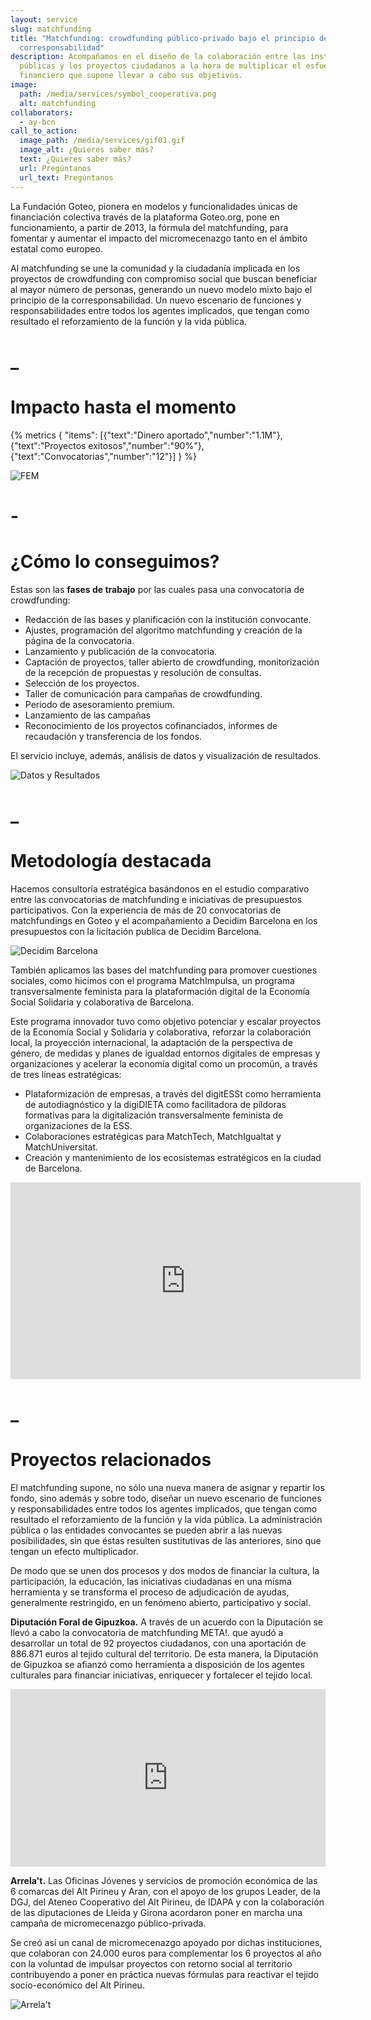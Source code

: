 ```yaml
---
layout: service
slug: matchfunding
title: "Matchfunding: crowdfunding público-privado bajo el principio de
  corresponsabilidad"
description: Acompañamos en el diseño de la colaboración entre las instituciones
  públicas y los proyectos ciudadanos a la hora de multiplicar el esfuerzo
  financiero que supone llevar a cabo sus objetivos.
image:
  path: /media/services/symbol_cooperativa.png
  alt: matchfunding
collaborators:
  - ay-bcn
call_to_action:
  image_path: /media/services/gif01.gif
  image_alt: ¿Quieres saber más?
  text: ¿Quieres saber más?
  url: Pregúntanos
  url_text: Pregúntanos
---
```

La Fundación Goteo, pionera en modelos y funcionalidades únicas de financiación colectiva través de la plataforma Goteo.org, pone en funcionamiento, a partir de 2013, la fórmula del matchfunding, para fomentar y aumentar el impacto del micromecenazgo tanto en el ámbito estatal como europeo.

Al matchfunding se une la comunidad y la ciudadanía implicada en los proyectos de crowdfunding con compromiso social que buscan beneficiar al mayor número de personas, generando un nuevo modelo mixto bajo el principio de la corresponsabilidad. Un nuevo escenario de funciones y responsabilidades entre todos los agentes implicados, que tengan como resultado el reforzamiento de la función y la vida pública.

# _

# Impacto hasta el momento

{% metrics { "items": [{"text":"Dinero aportado","number":"1.1M"},{"text":"Proyectos exitosos","number":"90%"},{"text":"Convocatorias","number":"12"}] } %}

![FEM](/media/captura-de-pantalla-2024-12-13-a-las-15.59.08.png "FEM")

# \-

# ¿Cómo lo conseguimos?

Estas son las **fases de trabajo** por las cuales pasa una convocatoria de crowdfunding:

* Redacción de las bases y planificación con la institución convocante.
* Ajustes, programación del algoritmo matchfunding y creación de la página de la convocatoria.
* Lanzamiento y publicación de la convocatoria.
* Captación de proyectos, taller abierto de crowdfunding, monitorización de la recepción de propuestas y resolución de consultas.
* Selección de los proyectos.
* Taller de comunicación para campañas de crowdfunding.
* Periodo de asesoramiento premium.
* Lanzamiento de las campañas
* Reconocimiento de los proyectos cofinanciados, informes de recaudación y transferencia de los fondos.

El servicio incluye, además, análisis de datos y visualización de resultados.

![Datos y Resultados](/media/captura-de-pantalla-2024-12-13-a-las-16.47.32.png "Datos y Resultados")

# _

# Metodología destacada

Hacemos consultoría estratégica basándonos en el estudio comparativo entre las convocatorias de matchfunding e iniciativas de presupuestos participativos. Con la experiencia de más de 20 convocatorias de matchfundings en Goteo y el acompañamiento a Decidim Barcelona en los presupuestos con la licitación publica de Decidim Barcelona. 

![Decidim Barcelona](/media/captura-de-pantalla-2024-12-13-a-las-16.28.55.png "Decidim Barcelona")

También aplicamos las bases del matchfunding para promover cuestiones sociales, como hicimos con el programa MatchImpulsa, un programa transversalmente feminista para la plataformación digital de la Economía Social Solidaria y colaborativa de Barcelona.

Este programa innovador tuvo como objetivo potenciar y escalar proyectos de la Economía Social y Solidaria y colaborativa, reforzar la colaboración local, la proyección internacional, la adaptación de la perspectiva de género, de medidas y planes de igualdad entornos digitales de empresas y organizaciones y acelerar la economía digital como un procomún, a través de tres líneas estratégicas:

* Plataformización de empresas, a través del digitESSt como herramienta de autodiagnóstico y la digiDIETA como facilitadora de píldoras formativas para la digitalización transversalmente feminista de organizaciones de la ESS.  
* Colaboraciones estratégicas para MatchTech, MatchIgualtat y MatchUniversitat.
*  Creación y mantenimiento de los ecosistemas estratégicos en la ciudad de Barcelona.

<iframe width="560" height="315" src="https://www.youtube.com/embed/d7VtXzd7O54?si=5HbmUYRHJtYoLaJ1" title="YouTube video player" frameborder="0" allow="accelerometer; autoplay; clipboard-write; encrypted-media; gyroscope; picture-in-picture; web-share" referrerpolicy="strict-origin-when-cross-origin" allowfullscreen></iframe>

# _

# Proyectos relacionados

El matchfunding supone, no sólo una nueva manera de asignar y repartir los fondo, sino además y sobre todo, diseñar un nuevo escenario de funciones y responsabilidades entre todos los agentes implicados, que tengan como resultado el reforzamiento de la función y la vida pública. La administración pública o las entidades convocantes se pueden abrir a las nuevas posibilidades, sin que éstas resulten sustitutivas de las anteriores, sino que tengan un efecto multiplicador.

De modo que se unen dos procesos y dos modos de financiar la cultura, la participación, la educación, las iniciativas ciudadanas en una misma herramienta y se transforma el proceso de adjudicación de ayudas, generalmente restringido, en un fenómeno abierto, participativo y social.

**Diputación Foral de Gipuzkoa.** A través de un acuerdo con la Diputación se llevó a cabo la convocatoria de matchfunding META!. que ayudó a desarrollar un total de 92 proyectos ciudadanos, con una aportación de 886.871 euros al tejido cultural del territorio. De esta manera, la Diputación de Gipuzkoa se afianzó como herramienta a disposición de los agentes culturales para financiar iniciativas, enriquecer y fortalecer el tejido local. 

<div style="padding:56.25% 0 0 0;position:relative;"><iframe src="https://player.vimeo.com/video/273906415?badge=0&amp;autopause=0&amp;player_id=0&amp;app_id=58479" frameborder="0" allow="autoplay; fullscreen; picture-in-picture; clipboard-write" style="position:absolute;top:0;left:0;width:100%;height:100%;" title="META!Kultura. Matchfunding for Culture in the Gipuzkoa region."></iframe></div><script src="https://player.vimeo.com/api/player.js"></script>

**Arrela't.** Las Oficinas Jóvenes y servicios de promoción económica de las 6 comarcas del Alt Pirineu y Aran, con el apoyo de los grupos Leader, de la DGJ, del Ateneo Cooperativo del Alt Pirineu, de IDAPA y con la colaboración de las diputaciones de Lleida y Girona acordaron poner en marcha una campaña de micromecenazgo público-privada.

Se creó así un canal de micromecenazgo apoyado por dichas instituciones, que colaboran con 24.000 euros para complementar los 6 proyectos al año con la voluntad de impulsar proyectos con retorno social al territorio contribuyendo a poner en práctica nuevas fórmulas para reactivar el tejido socio-económico del Alt Pirineu.

![Arrela't](/media/captura-de-pantalla-2024-12-11-a-las-18.13.44.png "Arrela't")
